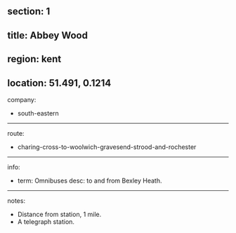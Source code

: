 section: 1
----
title: Abbey Wood
----
region: kent
----
location: 51.491, 0.1214
----
company:
- south-eastern
----
route:
- charing-cross-to-woolwich-gravesend-strood-and-rochester
----
info:
- term: Omnibuses
  desc: to and from Bexley Heath.
----
notes:
- Distance from station, 1 mile.
- A telegraph station.
